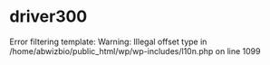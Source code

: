 # driver300
Error filtering template: Warning: Illegal offset type in /home/abwizbio/public_html/wp/wp-includes/l10n.php on line 1099
